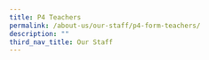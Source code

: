```yaml
---
title: P4 Teachers
permalink: /about-us/our-staff/p4-form-teachers/
description: ""
third_nav_title: Our Staff
---
```

